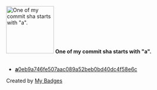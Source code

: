 <img src="https://my-badges.github.io/my-badges/a-commit.png" alt="One of my commit sha starts with &quot;a&quot;." title="One of my commit sha starts with &quot;a&quot;." width="128">
<strong>One of my commit sha starts with &quot;a&quot;.</strong>
<br><br>

- <a href="https://github.com/epfl-si/wp-veritas/commit/a0eb9a746fe507aac089a52beb0bd40dc4f58e6c"><strong>a</strong>0eb9a746fe507aac089a52beb0bd40dc4f58e6c</a>


Created by <a href="https://github.com/my-badges/my-badges">My Badges</a>
